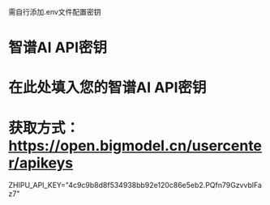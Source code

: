 需自行添加.env文件配置密钥

# 智谱AI API密钥
# 在此处填入您的智谱AI API密钥
# 获取方式：https://open.bigmodel.cn/usercenter/apikeys
ZHIPU_API_KEY="4c9c9b8d8f534938bb92e120c86e5eb2.PQfn79GzvvblFaz7"
